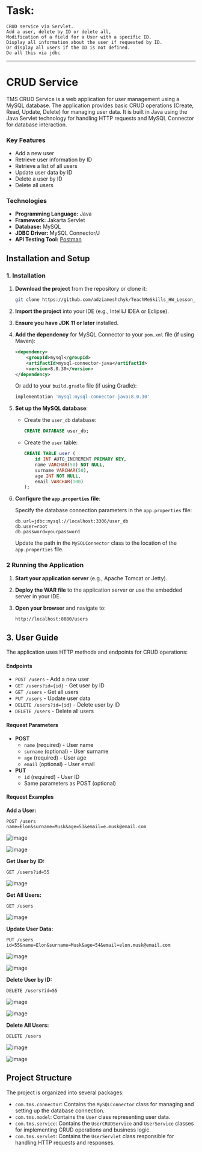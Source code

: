# Task:   
	CRUD service via Servlet.   
	Add a user, delete by ID or delete all,   
	Modification of a field for a User with a specific ID.   
	Display all information about the user if requested by ID.   
	Or display all users if the ID is not defined.   
	Do all this via jdbc  
 ---


# CRUD Service

TMS CRUD Service is a web application for user management using a MySQL database. The application provides basic CRUD operations (Create, Read, Update, Delete) for managing user data. It is built in Java using the Java Servlet technology for handling HTTP requests and MySQL Connector for database interaction.

### Key Features

- Add a new user
- Retrieve user information by ID
- Retrieve a list of all users
- Update user data by ID
- Delete a user by ID
- Delete all users

### Technologies

- **Programming Language:** Java
- **Framework:** Jakarta Servlet
- **Database:** MySQL
- **JDBC Driver:** MySQL Connector/J
- **API Testing Tool:** [Postman](https://www.postman.com/)

## Installation and Setup

### 1. Installation

1. **Download the project** from the repository or clone it:

   ```bash
   git clone https://github.com/adziameshchyk/TeachMeSkills_HW_Lesson_21_CRUDService.git
   ```

2. **Import the project** into your IDE (e.g., IntelliJ IDEA or Eclipse).

3. **Ensure you have JDK 11 or later** installed.

4. **Add the dependency** for MySQL Connector to your `pom.xml` file (if using Maven):

   ```xml
   <dependency>
       <groupId>mysql</groupId>
       <artifactId>mysql-connector-java</artifactId>
       <version>8.0.30</version>
   </dependency>
   ```

   Or add to your `build.gradle` file (if using Gradle):

   ```groovy
   implementation 'mysql:mysql-connector-java:8.0.30'
   ```

5. **Set up the MySQL database**:

   - Create the `user_db` database:

     ```sql
     CREATE DATABASE user_db;
     ```

   - Create the `user` table:

     ```sql
     CREATE TABLE user (
         id INT AUTO_INCREMENT PRIMARY KEY,
         name VARCHAR(50) NOT NULL,
         surname VARCHAR(50),
         age INT NOT NULL,
         email VARCHAR(100)
     );
     ```

6. **Configure the `app.properties` file**:

   Specify the database connection parameters in the `app.properties` file:

   ```properties
   db.url=jdbc:mysql://localhost:3306/user_db
   db.user=root
   db.password=yourpassword
   ```

   Update the path in the `MySQLConnector` class to the location of the `app.properties` file.

### 2 Running the Application

1. **Start your application server** (e.g., Apache Tomcat or Jetty).

2. **Deploy the WAR file** to the application server or use the embedded server in your IDE.

3. **Open your browser** and navigate to:

   ```bash
   http://localhost:8080/users
   ```

## 3. User Guide

The application uses HTTP methods and endpoints for CRUD operations:

#### Endpoints

* `POST /users` - Add a new user
* `GET /users?id={id}` - Get user by ID
* `GET /users` - Get all users
* `PUT /users` - Update user data
* `DELETE /users?id={id}` - Delete user by ID
* `DELETE /users` - Delete all users

#### Request Parameters

* **POST**
    * `name` (required) - User name
    * `surname` (optional) - User surname
    * `age` (required) - User age
    * `email` (optional) - User email
* **PUT**
    * `id` (required) - User ID
    * Same parameters as POST (optional)

#### Request Examples

**Add a User:**

```http
POST /users
name=Elon&surname=Musk&age=53&email=e.musk@email.com
```
![image](https://github.com/adziameshchyk/TeachMeSkills_HW_Lesson_21_CRUDService/assets/123600438/424b28ba-d159-4b93-9f3e-2f69c234ca6c)  

![image](https://github.com/adziameshchyk/TeachMeSkills_HW_Lesson_21_CRUDService/assets/123600438/5993a0e5-7f77-4c0c-8fae-30408d8929be)

**Get User by ID:**

```http
GET /users?id=55
```
![image](https://github.com/adziameshchyk/TeachMeSkills_HW_Lesson_21_CRUDService/assets/123600438/ab9114fa-0ca5-4c0a-b9be-0dd8ed3e4494)

**Get All Users:**

```http
GET /users
```
![image](https://github.com/adziameshchyk/TeachMeSkills_HW_Lesson_21_CRUDService/assets/123600438/5f56d563-8013-4a57-87cb-5483666a108b)

**Update User Data:**

```http
PUT /users
id=55&name=Elon&surname=Musk&age=54&email=elon.musk@email.com
```
![image](https://github.com/adziameshchyk/TeachMeSkills_HW_Lesson_21_CRUDService/assets/123600438/855c1a48-1ede-4779-a123-c540e5372e02)  

![image](https://github.com/adziameshchyk/TeachMeSkills_HW_Lesson_21_CRUDService/assets/123600438/c9bda029-5c00-4595-9bf4-e245d81489b0)

**Delete User by ID:**

```http
DELETE /users?id=55
```
![image](https://github.com/adziameshchyk/TeachMeSkills_HW_Lesson_21_CRUDService/assets/123600438/b313a824-ec1b-4f54-80d3-9d463ddcdf40)  

![image](https://github.com/adziameshchyk/TeachMeSkills_HW_Lesson_21_CRUDService/assets/123600438/3fe80cef-0994-46d8-a079-ff0a287adb63)


**Delete All Users:**

```http
DELETE /users
```
![image](https://github.com/adziameshchyk/TeachMeSkills_HW_Lesson_21_CRUDService/assets/123600438/7f8ab150-d6e6-48bd-a722-5a6e50a8be1e)  

![image](https://github.com/adziameshchyk/TeachMeSkills_HW_Lesson_21_CRUDService/assets/123600438/6c89eeb9-194e-4869-9c48-eae18ccfd65c)


## Project Structure

The project is organized into several packages:

* `com.tms.connector`: Contains the `MySQLConnector` class for managing and setting up the database connection.
* `com.tms.model`: Contains the `User` class representing user data.
* `com.tms.service`: Contains the `UserCRUDService` and `UserService` classes for implementing CRUD operations and business logic.
* `com.tms.servlet`: Contains the `UserServlet` class responsible for handling HTTP requests and responses.



  
